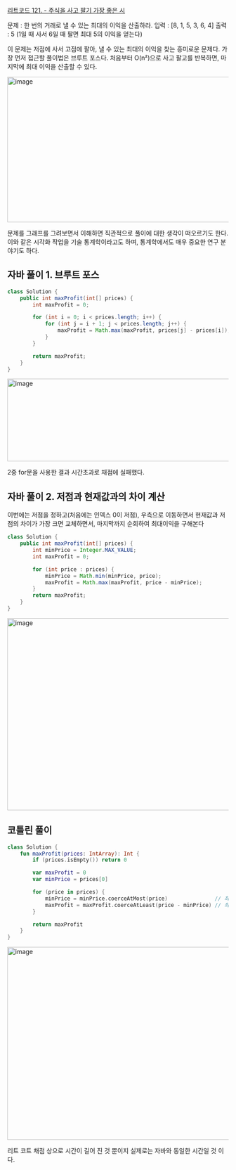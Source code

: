 [리트코드 121. - 주식을 사고 팔기 가장 좋은 시](https://leetcode.com/problems/best-time-to-buy-and-sell-stock/)

문제 : 한 번의 거래로 낼 수 있는 최대의 이익을 산출하라.
입력 : [8, 1, 5, 3, 6, 4]
출력 : 5 (1일 때 사서 6일 때 팔면 최대 5의 이익을 얻는다)

이 문제는 저점에 사서 고점에 팔아, 낼 수 있는 최대의 이익을 찾는 흥미로운 문제다.
가장 먼저 접근할 풀이법은 브루트 포스다. 처음부터 O(n²)으로 사고 팔고를 반복하면,
마지막에 최대 이익을 산출할 수 있다.

<img width="522" height="331" alt="image" src="https://github.com/user-attachments/assets/44a8b95c-f1c4-49b4-b0e0-78edc54ced25" />


문제를 그래프를 그려보면서 이해하면 직관적으로 풀이에 대한 생각이 떠오르기도 한다.
이와 같은 시각화 작업을 기술 통계학이라고도 하며, 통계학에서도 매우 중요한 연구 분야기도 하다.


## 자바 풀이 1. 브루트 포스

```java
class Solution {
    public int maxProfit(int[] prices) {
        int maxProfit = 0;

        for (int i = 0; i < prices.length; i++) {
            for (int j = i + 1; j < prices.length; j++) {
                maxProfit = Math.max(maxProfit, prices[j] - prices[i]);
            }
        }

        return maxProfit;
    }
}
```

<img width="695" height="188" alt="image" src="https://github.com/user-attachments/assets/5dbaf3fa-f681-4466-ba8d-f79f9c00a3fc" />

2중 for문을 사용한 결과 시간초과로 채점에 실패했다.

## 자바 풀이 2. 저점과 현재값과의 차이 계산
이번에는 저점을 정하고(처음에는 인덱스 0이 저점), 우측으로 이동하면서 현재값과 저점의 차이가 가장 크면 교체하면서, 마지막까지 순회하여 최대이익을 구해본다

```java
class Solution {
    public int maxProfit(int[] prices) {
        int minPrice = Integer.MAX_VALUE;
        int maxProfit = 0;

        for (int price : prices) {
            minPrice = Math.min(minPrice, price);
            maxProfit = Math.max(maxProfit, price - minPrice);
        }
        return maxProfit;
    }
}
```
<img width="681" height="437" alt="image" src="https://github.com/user-attachments/assets/4e5ca2cc-8f12-4f36-a142-c8089f0e5611" />

## 코틀린 풀이 
```kotlin
class Solution {
    fun maxProfit(prices: IntArray): Int {
        if (prices.isEmpty()) return 0

        var maxProfit = 0
        var minPrice = prices[0]

        for (price in prices) {
            minPrice = minPrice.coerceAtMost(price)               // 최소값 갱신
            maxProfit = maxProfit.coerceAtLeast(price - minPrice) // 최대 이익 갱신
        }

        return maxProfit
    }
}
```

<img width="682" height="439" alt="image" src="https://github.com/user-attachments/assets/fc926e55-3949-4cf5-83e8-d5c707145c67" />

리트 코트 채점 상으로 시간이 길어 진 것 뿐이지 실제로는 자바와 동일한 시간일 것 이다.

